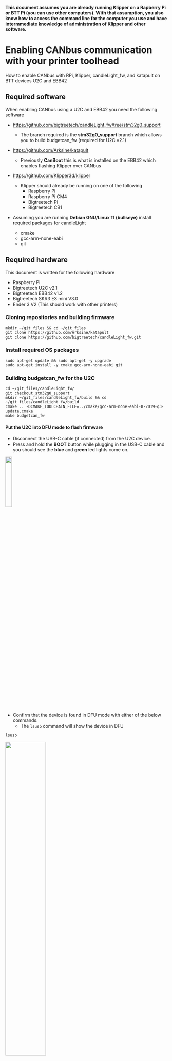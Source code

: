 **This document assumes you are already running Klipper on a Rapberry Pi or BTT Pi (you can use other computers).  With that assumption, you also know how to access the command line for the computer you use and have intermmediate knowledge of administration of Klipper and other software.**

# Enabling CANbus communication with your printer toolhead
How to enable CANbus with RPi, Klipper, candleLight_fw, and katapult on BTT devices U2C and EBB42 

## Required software 
When enabling CANbus using a U2C and EBB42 you need the following software
- https://github.com/bigtreetech/candleLight_fw/tree/stm32g0_support
  - The branch required is the **stm32g0_support** branch which allows you to build budgetcan_fw (required for U2C v2.1)
 
- https://github.com/Arksine/katapult
  - Previously **CanBoot** this is what is installed on the EBB42 which enables flashing Klipper over CANbus
 
- https://github.com/Klipper3d/klipper
  - Klipper should already be running on one of the following
    - Raspberry Pi
    - Raspberry Pi CM4
    - Bigtreetech Pi
    - Bigtreetech CB1

- Assuming you are running **Debian GNU/Linux 11 (bullseye)** install required packages for candleLight
  - cmake
  - gcc-arm-none-eabi
  - git

## Required hardware
This document is written for the following hardware
- Raspberry Pi
- Bigtreetech U2C v2.1
- Bigtreetech EBB42 v1.2
- Bigtreetech SKR3 E3 mini V3.0
- Ender 3 V2 (This should work with other printers)


### Cloning repositories and building firmware
```
mkdir ~/git_files && cd ~/git_files
git clone https://github.com/Arksine/katapult
git clone https://github.com/bigtreetech/candleLight_fw.git
```

### Install required OS packages
```
sudo apt-get update && sudo apt-get -y upgrade
sudo apt-get install -y cmake gcc-arm-none-eabi git
```

### Building budgetcan_fw for the U2C ###
```
cd ~/git_files/candleLight_fw/
git checkout stm32g0_support
mkdir ~/git_files/candleLight_fw/build && cd ~/git_files/candleLight_fw/build
cmake .. -DCMAKE_TOOLCHAIN_FILE=../cmake/gcc-arm-none-eabi-8-2019-q3-update.cmake
make budgetcan_fw
```

#### Put the U2C into DFU mode to flash firmware
- Disconnect the USB-C cable (if connected) from the U2C device.
- Press and hold the **BOOT** button while plugging in the USB-C cable and you should see the **blue** and **green** led lights come on.
<img src="https://github.com/necr0mstr/CANbus-enable/assets/58074694/96051b65-cad2-4d58-a4d7-e392a68bdc8d" width=20% height=20%>

- Confirm that the device is found in DFU mode with either of the below commands.
  - The ```lsusb``` command will show the device in DFU
```
lsusb
```
<img src="https://github.com/necr0mstr/CANbus-enable/assets/58074694/97d393d3-6ba3-440b-b4ab-b8e7c4aba173" width=50% height=50%>

- If the device is **not** in DFU mode then it will show as below
<img src="https://github.com/necr0mstr/CANbus-enable/assets/58074694/91e9d30e-17d5-48c2-bde5-fea1bfe4ea49" width=50% height=50%>

#### Flash budgetcan_fw to the U2C
- Flash the previously built **budgetcan_fw** to the U2C
```
cd ~/git_files/candleLight_fw/build
make flash-budgetcan_fw
```
- The output should show something similar to this
<img src="https://github.com/necr0mstr/CANbus-enable/assets/58074694/e0da3f3f-e085-4519-8902-0b030e41d3da" width=50% height=50%>

- Once completed, the device should show up as a CAN device in ```lsusb```
<img src="https://github.com/necr0mstr/CANbus-enable/assets/58074694/2d70acb9-7b23-4d4b-9c41-964ca1b313e3" width=50% height=50%>

- The command below should show **Total 0 uuids found**
```
~/klippy-env/bin/python ~/klipper/scripts/canbus_query.py can0
```
<img src="https://github.com/necr0mstr/CANbus-enable/assets/58074694/633e17d5-85a9-4bea-b97b-9302eab1274a" width=50% height=50%>

- The last thing to do is to add the 120 ohm jumper on the U2C to enable communication over CAN

- CANbus and power are marked on this image
<img src="https://github.com/necr0mstr/CANbus-enable/assets/58074694/dd99c202-347d-4b87-85c0-e9b5da51418f" width=50% height=50%>

### Building Katapult and flashing the EBB42

#### Building Katapult (formerly CanBoot) for EBB42
- Go into the previously downloaded [Github repo for Katapult]([url](https://github.com/Arksine/katapult)https://github.com/Arksine/katapult) and open **menuconfig**
```
cd ~/git_files/katapult/
make clean
make menuconfig
```
- Configure Katapult for the EBB42 (v1.1 or v1.2) device
<img src="https://github.com/necr0mstr/CANbus-enable/assets/58074694/93e1c289-bc0d-4770-8247-635e65a331f2" width=50% height=50%>

- Quit (q) and when prompted to **Save configuration** select Yes (y)
<img src="https://github.com/necr0mstr/CANbus-enable/assets/58074694/6fb13c7d-8dbc-4124-bf3a-389d86cfcd30" width=50% height=50%>

- After exiting and still in the katapult directory, make the firmware image from the saved configuration
```
make
```
<img src="https://github.com/necr0mstr/CANbus-enable/assets/58074694/ea1de3df-8333-4800-880d-46f8efb0c52d" width=50% height=50%>


#### Flashing Katapult to the EBB42
- Enable USB-C connection by adding a jumper next to the USB-C plug
<p>
<img src="https://github.com/necr0mstr/CANbus-enable/assets/58074694/5feb2c2f-5411-471c-956b-ab3ffa48d796" width=50% height=50%>
<br>
  <ins><b><i>Image sourced from [https://maz0r.github.io/klipper_canbus/images/ebb42_v1.1_reset.png]</i></b></ins>
</p>

- Put the EBB42 into DFU similar to the U2C
  - Press and hold the **BOOT** button while plugging in the USB-C connector and you should see **blue** and **green** led lights come on.
  - Just like the U2C, you will see the device in DFU mode with the command ```lsusb```
  <img src="https://github.com/necr0mstr/CANbus-enable/assets/58074694/97f8f24f-49e0-4b9e-b0d3-4554df44b78a" width=50% height=50%>

  - If the device is **not** in DFU mode then it will show as below
    - The previously flashed U2C is shown as a CAN adapter immediately after the EBB42
  <img src="https://github.com/necr0mstr/CANbus-enable/assets/58074694/cf92456f-e19f-402d-b927-2622b5caa5ce" width=50% height=50%>

#### Flash Katapult to the EBB42
- With the EBB42 in DFU mode we can flash the previously built Katapult firmware
```
dfu-util -a 0 -D ~/git_files/katapult/out/katapult.bin -s 0x08000000:mass-erase:force:leave
```
- Successful flash will look like this
<img src="https://github.com/necr0mstr/CANbus-enable/assets/58074694/d2bdf631-7f62-4cdf-9a7d-a29d65f851ba" width=50% height=50%>

- Unplug the USB-C and add the 120 ohm resister jumper to enable communication over CAN
- You now have a couple ways to test CAN communication
  - Leave the jumper in place for USB power and connect the USB-C to the EBB42 and connect jumper wires to the U2C and EBB42 using the jumper pins for CAN
    - The **High** and **Low** channels are reversed between the U2C and EBB42
  - Use a previously made or purchased cable for CAN communication between the U2C and EBB42

#### Confirming CAN communication
- You should now see the EBB42 device available as a CAN device with a UUID
```
~/klippy-env/bin/python ~/klipper/scripts/canbus_query.py can0
```
- Alternatively
```
python3 ~/git_files/katapult/scripts/flash_can.py -i can0 -q
```
- The output will be similar, but different in syntax output
  - The images shown are after Klipper was flashed.  At this phase it should show **Application: Katapult**
<img src="https://github.com/necr0mstr/CANbus-enable/assets/58074694/793c03eb-2f2b-420c-99ea-c35e631ae6e1" width=50% height=50%>

#### Building Klipper and flashing the EBB42
- You should already have Klipper installed and your directory structure may vary
- Build the klipper firmware for the EBB42 (v1.1 and v1.2)
```
cd ~/klipper/
make clean
make menuconfig
```
- The ```make menuconfig``` screen will look just like the **katapult** screen
<img src="https://github.com/necr0mstr/CANbus-enable/assets/58074694/93e1c289-bc0d-4770-8247-635e65a331f2" width=50% height=50%>

- Quit (q) and when prompted to **Save configuration** select Yes (y) (just like with katapult)
<img src="https://github.com/necr0mstr/CANbus-enable/assets/58074694/6fb13c7d-8dbc-4124-bf3a-389d86cfcd30" width=50% height=50%>

- If you are flashing this over CAN, then you will need the previously discovered UUID of the CAN device
```
 python3 ~/katapult/scripts/flash_can.py -i can0 -f ~/klipper/out/klipper.bin -u bbe84d8c5e97
```
<img src="https://github.com/necr0mstr/CANbus-enable/assets/58074694/17ea507a-b4d7-4914-b504-dc7298413bae" width=50% height=50%>

# Congratulations, you now have a working CAN communication stream to the toolhead.  The next part of the journey begins with finding the deafult configuration file and moving functionality to the toolhead EBB42 board.



